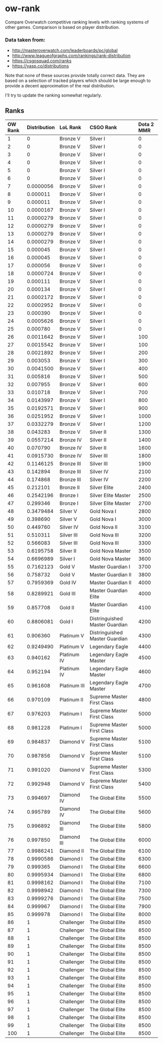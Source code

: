 ow-rank
=======

Compare Overwatch competitive ranking levels with ranking systems of other games. Comparison is based on player distribution.

### Data taken from:
  * http://masteroverwatch.com/leaderboards/pc/global
  * http://www.leagueofgraphs.com/rankings/rank-distribution
  * https://csgosquad.com/ranks
  * https://yasp.co/distributions

Note that none of these sources provide totally correct data. They are based on a selection of tracked players which should be large enough to provide a decent approximation of the real distribution.

I'll try to update the ranking somewhat regularly.

Ranks
-----
| OW Rank | Distribution | LoL Rank | CSGO Rank | Dota 2 MMR |
| :------ | :----------- | :------- | :-------- | :--------- |
| 1 | 0 | Bronze V | Silver I | 0 |
| 2 | 0 | Bronze V | Silver I | 0 |
| 3 | 0 | Bronze V | Silver I | 0 |
| 4 | 0 | Bronze V | Silver I | 0 |
| 5 | 0 | Bronze V | Silver I | 0 |
| 6 | 0 | Bronze V | Silver I | 0 |
| 7 | 0.0000056 | Bronze V | Silver I | 0 |
| 8 | 0.000011 | Bronze V | Silver I | 0 |
| 9 | 0.000011 | Bronze V | Silver I | 0 |
| 10 | 0.0000167 | Bronze V | Silver I | 0 |
| 11 | 0.0000279 | Bronze V | Silver I | 0 |
| 12 | 0.0000279 | Bronze V | Silver I | 0 |
| 13 | 0.0000279 | Bronze V | Silver I | 0 |
| 14 | 0.0000279 | Bronze V | Silver I | 0 |
| 15 | 0.000045 | Bronze V | Silver I | 0 |
| 16 | 0.000045 | Bronze V | Silver I | 0 |
| 17 | 0.000056 | Bronze V | Silver I | 0 |
| 18 | 0.0000724 | Bronze V | Silver I | 0 |
| 19 | 0.000111 | Bronze V | Silver I | 0 |
| 20 | 0.000134 | Bronze V | Silver I | 0 |
| 21 | 0.0002172 | Bronze V | Silver I | 0 |
| 22 | 0.0002952 | Bronze V | Silver I | 0 |
| 23 | 0.000390 | Bronze V | Silver I | 0 |
| 24 | 0.0005626 | Bronze V | Silver I | 0 |
| 25 | 0.000780 | Bronze V | Silver I | 0 |
| 26 | 0.0011642 | Bronze V | Silver I | 100 |
| 27 | 0.0015542 | Bronze V | Silver I | 100 |
| 28 | 0.0021892 | Bronze V | Silver I | 200 |
| 29 | 0.003053 | Bronze V | Silver I | 300 |
| 30 | 0.0041500 | Bronze V | Silver I | 400 |
| 31 | 0.005816 | Bronze V | Silver I | 500 |
| 32 | 0.007955 | Bronze V | Silver I | 600 |
| 33 | 0.010718 | Bronze V | Silver I | 700 |
| 34 | 0.0143997 | Bronze V | Silver I | 800 |
| 35 | 0.0192571 | Bronze V | Silver I | 900 |
| 36 | 0.0251952 | Bronze V | Silver I | 1000 |
| 37 | 0.0332279 | Bronze V | Silver I | 1200 |
| 38 | 0.043283 | Bronze V | Silver II | 1300 |
| 39 | 0.0557214 | Bronze IV | Silver II | 1400 |
| 40 | 0.070790 | Bronze IV | Silver II | 1600 |
| 41 | 0.0915730 | Bronze IV | Silver III | 1800 |
| 42 | 0.1146125 | Bronze III | Silver III | 1900 |
| 43 | 0.142894 | Bronze III | Silver IV | 2100 |
| 44 | 0.174868 | Bronze III | Silver IV | 2200 |
| 45 | 0.212101 | Bronze II | Silver Elite | 2400 |
| 46 | 0.2542196 | Bronze I | Silver Elite Master | 2500 |
| 47 | 0.299346 | Bronze I | Silver Elite Master | 2700 |
| 48 | 0.3479484 | Silver V | Gold Nova I | 2800 |
| 49 | 0.398690 | Silver V | Gold Nova I | 3000 |
| 50 | 0.449760 | Silver IV | Gold Nova II | 3100 |
| 51 | 0.510311 | Silver III | Gold Nova III | 3200 |
| 52 | 0.566083 | Silver III | Gold Nova III | 3300 |
| 53 | 0.6195758 | Silver II | Gold Nova Master | 3500 |
| 54 | 0.6696989 | Silver I | Gold Nova Master | 3600 |
| 55 | 0.7162123 | Gold V | Master Guardian I | 3700 |
| 56 | 0.758732 | Gold V | Master Guardian II | 3800 |
| 57 | 0.7959369 | Gold IV | Master Guardian II | 4000 |
| 58 | 0.8289921 | Gold III | Master Guardian Elite | 4000 |
| 59 | 0.857708 | Gold II | Master Guardian Elite | 4100 |
| 60 | 0.8806081 | Gold I | Distringuished Master Guardian | 4200 |
| 61 | 0.906360 | Platinum V | Distringuished Master Guardian | 4300 |
| 62 | 0.9249490 | Platinum V | Legendary Eagle | 4400 |
| 63 | 0.940162 | Platinum IV | Legendary Eagle Master | 4500 |
| 64 | 0.952194 | Platinum IV | Legendary Eagle Master | 4600 |
| 65 | 0.961608 | Platinum III | Legendary Eagle Master | 4700 |
| 66 | 0.970109 | Platinum II | Supreme Master First Class | 4800 |
| 67 | 0.976203 | Platinum I | Supreme Master First Class | 5000 |
| 68 | 0.981228 | Platinum I | Supreme Master First Class | 5000 |
| 69 | 0.984837 | Diamond V | Supreme Master First Class | 5100 |
| 70 | 0.987856 | Diamond V | Supreme Master First Class | 5100 |
| 71 | 0.991020 | Diamond V | Supreme Master First Class | 5300 |
| 72 | 0.992948 | Diamond V | Supreme Master First Class | 5400 |
| 73 | 0.994697 | Diamond IV | The Global Elite | 5500 |
| 74 | 0.995789 | Diamond IV | The Global Elite | 5600 |
| 75 | 0.996892 | Diamond III | The Global Elite | 5800 |
| 76 | 0.997850 | Diamond III | The Global Elite | 6000 |
| 77 | 0.9986241 | Diamond II | The Global Elite | 6100 |
| 78 | 0.9990586 | Diamond I | The Global Elite | 6300 |
| 79 | 0.999365 | Diamond I | The Global Elite | 6600 |
| 80 | 0.9995934 | Diamond I | The Global Elite | 6800 |
| 81 | 0.9998162 | Diamond I | The Global Elite | 7100 |
| 82 | 0.9998942 | Diamond I | The Global Elite | 7300 |
| 83 | 0.9999276 | Diamond I | The Global Elite | 7500 |
| 84 | 0.999967 | Diamond I | The Global Elite | 7900 |
| 85 | 0.999978 | Diamond I | The Global Elite | 8000 |
| 86 | 1 | Challenger | The Global Elite | 8500 |
| 87 | 1 | Challenger | The Global Elite | 8500 |
| 88 | 1 | Challenger | The Global Elite | 8500 |
| 89 | 1 | Challenger | The Global Elite | 8500 |
| 90 | 1 | Challenger | The Global Elite | 8500 |
| 91 | 1 | Challenger | The Global Elite | 8500 |
| 92 | 1 | Challenger | The Global Elite | 8500 |
| 93 | 1 | Challenger | The Global Elite | 8500 |
| 94 | 1 | Challenger | The Global Elite | 8500 |
| 95 | 1 | Challenger | The Global Elite | 8500 |
| 96 | 1 | Challenger | The Global Elite | 8500 |
| 97 | 1 | Challenger | The Global Elite | 8500 |
| 98 | 1 | Challenger | The Global Elite | 8500 |
| 99 | 1 | Challenger | The Global Elite | 8500 |
| 100 | 1 | Challenger | The Global Elite | 8500 |
